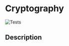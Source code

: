 # Cryptography

![Tests](https://github.com/jvscursulim/cryptography/actions/workflows/ci.yml)

## Description
